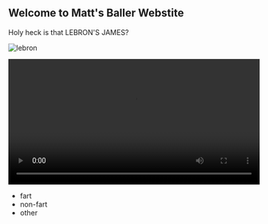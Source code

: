 ## Welcome to Matt's Baller Webstite

Holy heck is that LEBRON'S JAMES?

![lebron](https://cdn.nba.com/manage/2020/12/GettyImages-1196398279-784x441.jpg)


<video  style="display:block; width:100%; height:auto;" autoplay controls loop="loop">
    <source src="chop.mp4" type="video/mp4" />
</video>

* fart
* non-fart
* other